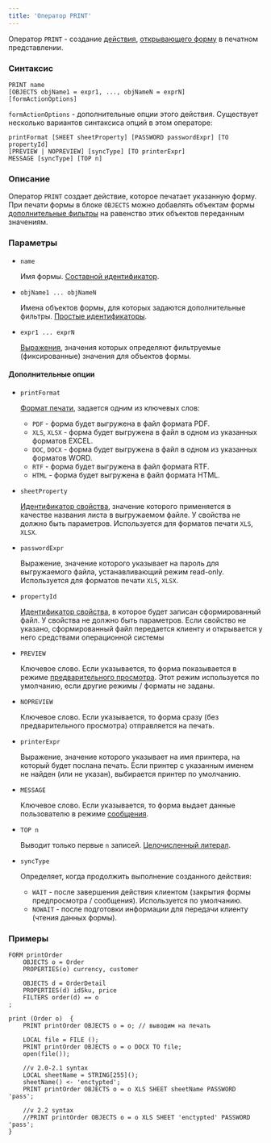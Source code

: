 ```yaml
---
title: 'Оператор PRINT'
---
```


Оператор `PRINT` - создание [действия](Actions.md), [открывающего форму](In_a_print_view_PRINT.md) в печатном представлении. 

### Синтаксис

    PRINT name 
    [OBJECTS objName1 = expr1, ..., objNameN = exprN]
    [formActionOptions] 

`formActionOptions` - дополнительные опции этого действия. Существует несколько вариантов синтаксиса опций в этом операторе:

    printFormat [SHEET sheetProperty] [PASSWORD passwordExpr] [TO propertyId]
    [PREVIEW | NOPREVIEW] [syncType] [TO printerExpr]
    MESSAGE [syncType] [TOP n]

### Описание

Оператор `PRINT` создает действие, которое печатает указанную форму. При печати формы в блоке `OBJECTS` можно добавлять объектам формы [дополнительные фильтры](Open_form.md#params) на равенство этих объектов переданным значениям.

### Параметры

- `name`

    Имя формы. [Составной идентификатор](IDs.md#cid).

- `objName1 ... objNameN`

    Имена объектов формы, для которых задаются дополнительные фильтры. [Простые идентификаторы](IDs.md#id).

- `expr1 ... exprN`

    [Выражения](Expression.md), значения которых определяют фильтруемые (фиксированные) значения для объектов формы.

#### Дополнительные опции

- `printFormat`

    [Формат печати](In_a_print_view_PRINT.md#format), задается одним из ключевых слов:

    - `PDF` - форма будет выгружена в файл формата PDF.
    - `XLS`, `XLSX` - форма будет выгружена в файл в одном из указанных форматов EXCEL.
    - `DOC`, `DOCX` - форма будет выгружена в файл в одном из указанных форматов WORD.
    - `RTF` - форма будет выгружена в файл формата RTF.
    - `HTML` - форма будет выгружена в файл формата HTML.

- `sheetProperty`

    [Идентификатор свойства](IDs.md#propertyid), значение которого применяется в качестве названия листа в выгружаемом файле. У свойства не должно быть параметров. Используется для форматов печати `XLS`, `XLSX`.

- `passwordExpr`

    Выражение, значение которого указывает на пароль для выгружаемого файла, устанавливающий режим read-only. Используется для форматов печати `XLS`, `XLSX`.

- `propertyId`

    [Идентификатор свойства](IDs.md#propertyid), в которое будет записан сформированный файл. У свойства не должно быть параметров. Если свойство не указано, сформированный файл передается клиенту и открывается у него средствами операционной системы

- `PREVIEW`

    Ключевое слово. Если указывается, то форма показывается в режиме [предварительного просмотра](In_a_print_view_PRINT.md#interactive). Этот режим используется по умолчанию, если другие режимы / форматы не заданы.

- `NOPREVIEW`

    Ключевое слово. Если указывается, то форма сразу (без предварительного просмотра) отправляется на печать.

- `printerExpr`

    Выражение, значение которого указывает на имя принтера, на который будет послана печать. Если принтер с указанным именем не найден (или не указан), выбирается принтер по умолчанию.

- `MESSAGE`

    Ключевое слово. Если указывается, то форма выдает данные пользователю в режиме [сообщения](In_a_print_view_PRINT.md#interactive).

- `TOP n`

    Выводит только первые `n` записей. [Целочисленный литерал](Literals.md#intliteral).

- `syncType`

    Определяет, когда продолжить выполнение созданного действия:

    - `WAIT` - после завершения действия клиентом (закрытия формы предпросмотра / сообщения). Используется по умолчанию.
    - `NOWAIT` -  после подготовки информации для передачи клиенту (чтения данных формы).

### Примеры

```lsf
FORM printOrder
    OBJECTS o = Order
    PROPERTIES(o) currency, customer

    OBJECTS d = OrderDetail
    PROPERTIES(d) idSku, price
    FILTERS order(d) == o
;

print (Order o)  {
    PRINT printOrder OBJECTS o = o; // выводим на печать

    LOCAL file = FILE ();
    PRINT printOrder OBJECTS o = o DOCX TO file;
    open(file());

    //v 2.0-2.1 syntax
    LOCAL sheetName = STRING[255]();
    sheetName() <- 'enctypted';
    PRINT printOrder OBJECTS o = o XLS SHEET sheetName PASSWORD 'pass';

    //v 2.2 syntax
    //PRINT printOrder OBJECTS o = o XLS SHEET 'enctypted' PASSWORD 'pass';
}
```
